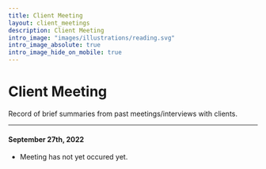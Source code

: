 ```yaml
---
title: Client Meeting
layout: client_meetings
description: Client Meeting
intro_image: "images/illustrations/reading.svg"
intro_image_absolute: true
intro_image_hide_on_mobile: true
---
```


# Client Meeting

Record of brief summaries from past meetings/interviews with clients.

----
#### September 27th, 2022
+ Meeting has not yet occured yet.
<br>
<br>
<br>
<br>
<br>
<br>
<br>